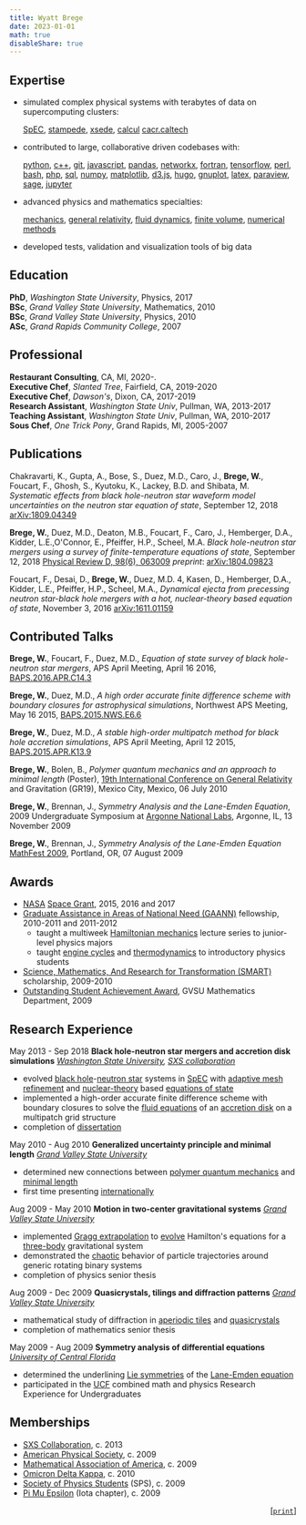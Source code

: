 ```yaml
---
title: Wyatt Brege
date: 2023-01-01
math: true
disableShare: true
---
```


## Expertise

- simulated complex physical systems with terabytes of data on supercomputing clusters:  

    [SpEC](https://www.black-holes.org/code/SpEC.html),
[stampede](https://www.tacc.utexas.edu/systems/stampede2),
[xsede](http://www.xsede.org/),
[calcul](https://www.calculquebec.ca/)
[cacr.caltech](https://www.hpc.caltech.edu/)

- contributed to large, collaborative driven codebases with:

    [python](https://en.wikipedia.org/wiki/Python_(programming_language)),
[c++](https://en.wikipedia.org/wiki/C%2B%2B),
[git](https://en.wikipedia.org/wiki/Git),
[javascript](https://en.wikipedia.org/wiki/JavaScript),
[pandas](https://en.wikipedia.org/wiki/Pandas_(software)),
[networkx](https://en.wikipedia.org/wiki/NetworkX),
[fortran](https://en.wikipedia.org/wiki/Fortran),
[tensorflow](https://en.wikipedia.org/wiki/TensorFlow),
[perl](https://en.wikipedia.org/wiki/Perl),
[bash](https://en.wikipedia.org/wiki/Bash_(Unix_shell)),
[php](https://en.wikipedia.org/wiki/PHP),
[sql](https://en.wikipedia.org/wiki/SQL),
[numpy](https://en.wikipedia.org/wiki/NumPy),
[matplotlib](https://en.wikipedia.org/wiki/Matplotlib),
[d3.js](https://en.wikipedia.org/wiki/D3.js),
[hugo](https://en.wikipedia.org/wiki/Hugo_(software)),
[gnuplot](https://en.wikipedia.org/wiki/Gnuplot),
[latex](https://en.wikipedia.org/wiki/LaTeX),
[paraview](https://en.wikipedia.org/wiki/ParaView),
[sage](https://en.wikipedia.org/wiki/Sage_(mathematics_software)),
[jupyter](https://en.wikipedia.org/wiki/Project_Jupyter)

- advanced physics and mathematics specialties:

    [mechanics](https://en.wikipedia.org/wiki/Hamiltonian_mechanics),
[general relativity](https://en.wikipedia.org/wiki/General_relativity),
[fluid dynamics](https://en.wikipedia.org/wiki/Fluid_dynamics),
[finite volume](https://en.wikipedia.org/wiki/Finite_element_method),
[numerical methods](https://en.wikipedia.org/wiki/Numerical_analysis)

- developed tests, validation and visualization tools of big data

## Education

 **PhD**,  *Washington State University*,  Physics, 2017  
 **BSc**,  *Grand Valley State University*,  Mathematics,  2010  
 **BSc**,  *Grand Valley State University*,  Physics,  2010  
 **ASc**,  *Grand Rapids Community College*,  2007  

## Professional

 **Restaurant Consulting**, CA, MI, 2020-.  
 **Executive Chef**, *Slanted Tree*, Fairfield, CA, 2019-2020  
 **Executive Chef**, *Dawson's*, Dixon, CA, 2017-2019  
 **Research Assistant**, *Washington State Univ*, Pullman, WA, 2013-2017  
 **Teaching Assistant**, *Washington State Univ*, Pullman, WA, 2010-2017  
 **Sous Chef**, *One Trick Pony*, Grand Rapids, MI, 2005-2007  

## Publications

Chakravarti, K., Gupta, A., Bose, S., Duez, M.D., Caro, J., **Brege, W.**, Foucart, F., Ghosh, S., Kyutoku, K., Lackey, B.D. and Shibata, M.	
*Systematic effects from black hole-neutron star waveform model uncertainties on the neutron star equation of state*,
September 12, 2018 
[arXiv:1809.04349](https://arxiv.org/abs/1809.04349)
		
**Brege, W.**, Duez, M.D., Deaton, M.B.,  Foucart, F., Caro, J., Hemberger, D.A., Kidder, L.E.,O'Connor, E., Pfeiffer, H.P., Scheel, M.A. *Black hole-neutron star mergers using a survey of finite-temperature equations of state*, 
September 12, 2018
[Physical Review D, 98(6), 063009](https://link.aps.org/doi/10.1103/PhysRevD.98.063009)
*preprint*:
[arXiv:1804.09823](https://arxiv.org/abs/1804.09823)
			
Foucart, F., Desai, D., **Brege, W.**, Duez, M.D. 4, Kasen, D., Hemberger, D.A., Kidder, L.E., Pfeiffer, H.P., Scheel, M.A., 
*Dynamical ejecta from precessing neutron star-black hole mergers with a hot, nuclear-theory based equation of state*,
November 3, 2016 
[arXiv:1611.01159](https://arxiv.org/abs/1611.01159)

## Contributed Talks

**Brege, W.**, Foucart, F., Duez, M.D., 
*Equation of state survey of black hole-neutron star mergers*,
APS April Meeting, April 16 2016,
[BAPS.2016.APR.C14.3](https://meetings.aps.org/Meeting/APR16/Session/C14.3)
		
**Brege, W.**, Duez, M.D., 
*A high order accurate finite difference scheme with boundary closures for astrophysical simulations*,
Northwest APS Meeting, May 16 2015,
[BAPS.2015.NWS.E6.6](https://meetings.aps.org/Meeting/NWS15/Session/E6.6)
		
**Brege, W.**, Duez, M.D.,
*A stable high-order multipatch method for black hole accretion simulations*,
APS April Meeting, April 12 2015, 
[BAPS.2015.APR.K13.9](https://meetings.aps.org/Meeting/APR15/Session/K13.9)
		
**Brege, W.**, Bolen, B., 
*Polymer quantum mechanics and an approach to minimal length* (Poster),
[19th International Conference on General Relativity](https://iopscience.iop.org/issue/0264-9381/28/11) and Gravitation (GR19), Mexico City, Mexico, 06 July 2010
		
**Brege, W.**, Brennan, J., 
*Symmetry Analysis and the Lane-Emden Equation*,
2009 Undergraduate Symposium at [Argonne National Labs](https://www.anl.gov/), Argonne, IL, 13 November 2009
		
**Brege, W.**, Brennan, J., 
*Symmetry Analysis of the Lane-Emden Equation* 
[MathFest 2009](https://www.maa.org/meetings/mathfest-archive), Portland, OR, 07 August 2009

## Awards

- [NASA](https://nasa.gov) [Space Grant](https://www.waspacegrant.org/), 2015, 2016 and 2017
- [Graduate Assistance in Areas of National Need (GAANN)](https://www2.ed.gov/programs/gaann/index.html) fellowship, 2010-2011 and 2011-2012
    * taught a multiweek [Hamiltonian mechanics](https://en.wikipedia.org/wiki/Hamiltonian_mechanics) lecture series to junior-level physics majors
    * taught [engine cycles](https://en.wikipedia.org/wiki/Carnot_heat_engine) and [thermodynamics](https://en.wikipedia.org/wiki/Thermodynamics#Laws_of_thermodynamics) to introductory physics students
- [Science, Mathematics, And Research for Transformation (SMART)](https://www.smartscholarship.org/smart) scholarship, 2009-2010
- [Outstanding Student Achievement Award](https://www.gvsu.edu/math/scholarships-and-awards-9.htm), GVSU Mathematics Department, 2009

## Research Experience

May 2013 - Sep 2018
**Black hole-neutron star mergers and accretion disk simulations**
*[Washington State University](https://physics.wsu.edu), [SXS collaboration](https://black-holes.org)*
- evolved [black hole](https://en.wikipedia.org/wiki/Black_hole)-[neutron star](https://en.wikipedia.org/wiki/Neutron_star) systems in [SpEC](https://www.black-holes.org/code/SpEC.html) with [adaptive mesh refinement](https://en.wikipedia.org/wiki/Adaptive_mesh_refinement) and [nuclear-theory](https://en.wikipedia.org/wiki/Nucleosynthesis) based [equations of state](https://en.wikipedia.org/wiki/Equation_of_state)
- implemented a high-order accurate finite difference scheme with boundary closures to solve the [fluid equations](https://en.wikipedia.org/wiki/Computational_fluid_dynamics) of an [accretion disk](https://en.wikipedia.org/wiki/Accretion_disk) on a multipatch grid structure
- completion of [dissertation](https://hdl.handle.net/2376/111818)	

May 2010 - Aug 2010
**Generalized uncertainty principle and minimal length**
[*Grand Valley State University*](https://physics.gvsu.edu)
- determined new connections between [polymer quantum mechanics](https://en.wikipedia.org/wiki/Loop_quantum_gravity) and [minimal length](https://en.wikipedia.org/wiki/Uncertainty_principle)
- first time presenting [internationally](https://hyperspace.uni-frankfurt.de/2009/10/23/gr19-first-announcement/)	

Aug 2009 - May 2010
**Motion in two-center gravitational systems**
[*Grand Valley State University*](https://physicsgvsu.edu)
- implemented [Gragg extrapolation](https://en.wikipedia.org/wiki/Bulirsch%E2%80%93Stoer_algorithm) to [evolve](https://en.wikipedia.org/wiki/Symplectic_geometry) Hamilton's equations for a [three-body](https://en.wikipedia.org/wiki/Three-body_problem) gravitational system
- demonstrated the [chaotic](https://en.wikipedia.org/wiki/Chaos_theory) behavior of particle trajectories around generic rotating binary systems
- completion of physics senior thesis	

Aug 2009 - Dec 2009
**Quasicrystals, tilings and diffraction patterns**
[*Grand Valley State University*](https://math.gvsu.edu)
- mathematical study of diffraction in [aperiodic tiles](https://en.wikipedia.org/wiki/Penrose_tiling) and [quasicrystals](https://en.wikipedia.org/wiki/Quasicrystal)
- completion of mathematics senior thesis	

May 2009 - Aug 2009
**Symmetry analysis of differential equations**
[*University of Central Florida*](https://www.ucf.edu/)
- determined the underlining [Lie symmetries](https://en.wikipedia.org/wiki/Lie_algebra) of the [Lane-Emden equation](https://en.wikipedia.org/wiki/Lane%E2%80%93Emden_equation)	
- participated in the [UCF](https://www.ucf.edu/) combined math and physics Research Experience for Undergraduates

## Memberships

* [SXS Collaboration](https://github.com/sxs-collaboration), c. 2013
* [American Physical Society](https://www.aps.org/), c. 2009
* [Mathematical Association of America](https://www.maa.org/), c. 2009
* [Omicron Delta Kappa](https://odk.org/), c. 2010
* [Society of Physics Students](https://www.sigmapisigma.org/sigmapisigma) (SPS), c. 2009
* [Pi Mu Epsilon](https://pme-math.org/) (Iota chapter), c. 2009

<span style="text-align: right">

[[`print`](/brege-cv.pdf)]  

</span>
